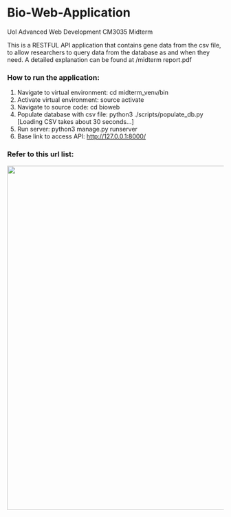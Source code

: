 # Bio-Web-Application
Uol Advanced Web Development CM3035 Midterm

This is a RESTFUL API application that contains gene data from the csv file, to allow researchers to query data from the database as and when they need. 
A detailed explanation can be found at /midterm report.pdf

### How to run the application:
1) Navigate to virtual environment: cd midterm_venv/bin
2) Activate virtual environment: source activate
3) Navigate to source code: cd bioweb
4) Populate database with csv file: python3 ./scripts/populate_db.py     [Loading CSV takes about 30 seconds...]
5) Run server: python3 manage.py runserver
6) Base link to access API: http://127.0.0.1:8000/

### Refer to this url list:
<kbd><img src="https://user-images.githubusercontent.com/62084317/226915788-a155c1ed-0235-4ff9-a530-f29bfaa9a59d.png" width="800"></kbd>
<br><br><br>
